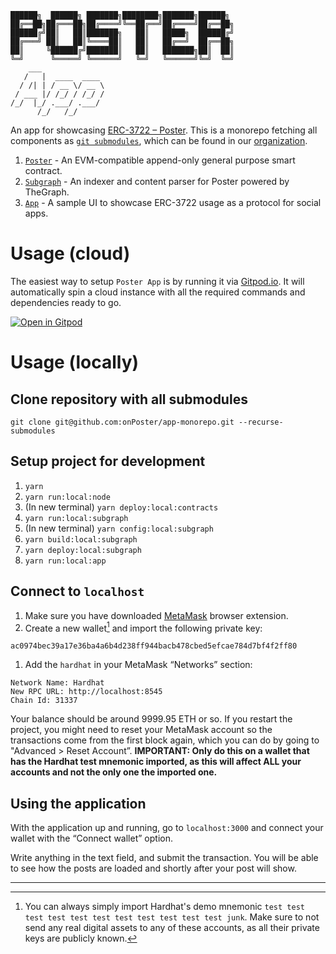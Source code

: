 ```
██████╗  ██████╗ ███████╗████████╗███████╗██████╗
██╔══██╗██╔═══██╗██╔════╝╚══██╔══╝██╔════╝██╔══██╗
██████╔╝██║   ██║███████╗   ██║   █████╗  ██████╔╝
██╔═══╝ ██║   ██║╚════██║   ██║   ██╔══╝  ██╔══██╗
██║     ╚██████╔╝███████║   ██║   ███████╗██║  ██║
╚═╝      ╚═════╝ ╚══════╝   ╚═╝   ╚══════╝╚═╝  ╚═╝
    ___              
   /   |  ____  ____ 
  / /| | / __ \/ __ \
 / ___ |/ /_/ / /_/ /
/_/  |_/ .___/ .___/ 
      /_/   /_/      
```

An app for showcasing [ERC-3722 – Poster](https://ethereum-magicians.org/t/erc-3722-poster-a-ridiculously-simple-general-purpose-social-media-smart-contract/6751). This is a monorepo fetching all components as [`git submodules`](https://git-scm.com/book/en/v2/Git-Tools-Submodules), which can be found in our [organization](https://github.com/onPoster).

1. [`Poster`](https://github.com/onPoster/app) - An EVM-compatible append-only general purpose smart contract.
1. [`Subgraph`](https://github.com/onPoster/subgraph) - An indexer and content parser for Poster powered by TheGraph.
1. [`App`](https://github.com/onPoster/app) - A sample UI to showcase ERC-3722 usage as a protocol for social apps.

# Usage (cloud)

The easiest way to setup `Poster App` is by running it via [Gitpod.io](https://gitpod.io/#https://github.com/onPoster/app-monorepo). It will automatically spin a cloud instance with all the required commands and dependencies ready to go.

[![Open in Gitpod](https://gitpod.io/button/open-in-gitpod.svg)](https://gitpod.io/#https://github.com/onPoster/app-monorepo)

# Usage (locally)

## Clone repository with all submodules

`git clone git@github.com:onPoster/app-monorepo.git --recurse-submodules`

## Setup project for development

1. `yarn`
1. `yarn run:local:node`
1. (In new terminal) `yarn deploy:local:contracts`
1. `yarn run:local:subgraph`
1. (In new terminal) `yarn config:local:subgraph`
1. `yarn build:local:subgraph`
1. `yarn deploy:local:subgraph`
1. `yarn run:local:app`

## Connect to `localhost`

1. Make sure you have downloaded [MetaMask](https://metamask.io) browser extension.
1. Create a new wallet[^1] and import the following private key:

```
ac0974bec39a17e36ba4a6b4d238ff944bacb478cbed5efcae784d7bf4f2ff80
```

1. Add the `hardhat` in your MetaMask “Networks” section:

```
Network Name: Hardhat
New RPC URL: http://localhost:8545
Chain Id: 31337
```

Your balance should be around 9999.95 ETH or so. If you restart the project, you might need to reset your MetaMask account so the transactions come from the first block again, which you can do by going to "Advanced > Reset Account”. **IMPORTANT: Only do this on a wallet that has the Hardhat test mnemonic imported, as this will affect ALL your accounts and not the only one the imported one.**

## Using the application

With the application up and running, go to `localhost:3000` and connect your wallet with the “Connect wallet” option.

Write anything in the text field, and submit the transaction. You will be able to see how the posts are loaded and shortly after your post will show.

---

[^1]: You can always simply import Hardhat's demo mnemonic `test test test test test test test test test test test junk`. Make sure to not send any real digital assets to any of these accounts, as all their private keys are publicly known.